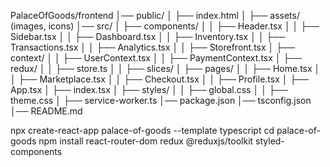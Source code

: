 PalaceOfGoods/frontend
│── public/
│   ├── index.html
│   ├── assets/ (images, icons)
│── src/
│   ├── components/
│   │   ├── Header.tsx
│   │   ├── Sidebar.tsx
│   │   ├── Dashboard.tsx
│   │   ├── Inventory.tsx
│   │   ├── Transactions.tsx
│   │   ├── Analytics.tsx
│   │   ├── Storefront.tsx
│   ├── context/
│   │   ├── UserContext.tsx
│   │   ├── PaymentContext.tsx
│   ├── redux/
│   │   ├── store.ts
│   │   ├── slices/
│   ├── pages/
│   │   ├── Home.tsx
│   │   ├── Marketplace.tsx
│   │   ├── Checkout.tsx
│   │   ├── Profile.tsx
│   ├── App.tsx
│   ├── index.tsx
│   ├── styles/
│   │   ├── global.css
│   │   ├── theme.css
│   ├── service-worker.ts
│── package.json
│── tsconfig.json
│── README.md


npx create-react-app palace-of-goods --template typescript
cd palace-of-goods
npm install react-router-dom redux @reduxjs/toolkit styled-components
